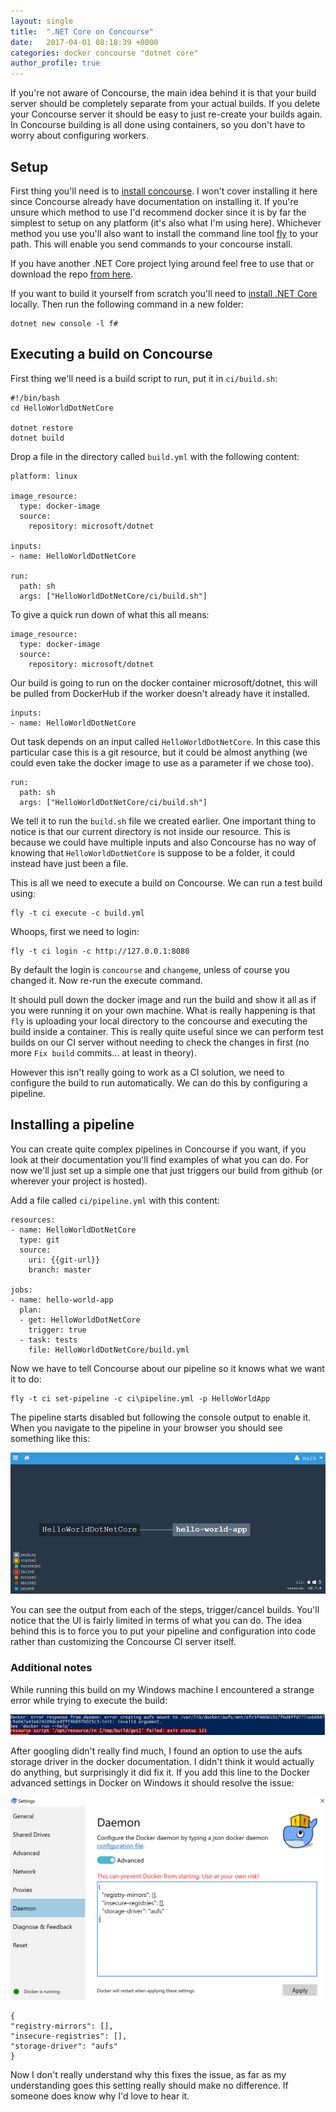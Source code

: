 ```yaml
---
layout: single
title:  ".NET Core on Concourse"
date:   2017-04-01 08:18:39 +0000
categories: docker concourse "dotnet core"
author_profile: true
---
```


If you're not aware of Concourse, the main idea behind it is that your build server should be completely separate from your actual builds. If you delete your Concourse server it should be easy to just re-create your builds again. In Concourse building is all done using containers, so you don't have to worry about configuring workers.

## Setup

First thing you'll need is to [install concourse](https://concourse.ci/installing.html). I won't cover installing it here since Concourse already have documentation on installing it. If you're unsure which method to use I'd recommend docker since it is by far the simplest to setup on any platform (it's also what I'm using here). Whichever method you use you'll also want to install the command line tool [fly](https://concourse.ci/downloads.html) to your path. This will enable you send commands to your concourse install.

If you have another .NET Core project lying around feel free to use that or download the repo [from here](https://github.com/simonhdickson/HelloWorldDotNetCore).

If you want to build it yourself from scratch you'll need to [install .NET Core](https://www.microsoft.com/net/core#windowscmd) locally. Then run the following command in a new folder:

```
dotnet new console -l f#
```

## Executing a build on Concourse

First thing we'll need is a build script to run, put it in `ci/build.sh`:

```
#!/bin/bash
cd HelloWorldDotNetCore

dotnet restore
dotnet build
```

Drop a file in the directory called `build.yml` with the following content:

```
platform: linux

image_resource:
  type: docker-image
  source:
    repository: microsoft/dotnet

inputs:
- name: HelloWorldDotNetCore

run:
  path: sh
  args: ["HelloWorldDotNetCore/ci/build.sh"]
```

To give a quick run down of what this all means:

```
image_resource:
  type: docker-image
  source:
    repository: microsoft/dotnet
```

Our build is going to run on the docker container microsoft/dotnet, this will be pulled from DockerHub if the worker doesn't already have it installed.

```
inputs:
- name: HelloWorldDotNetCore
```

Out task depends on an input called `HelloWorldDotNetCore`. In this case this particular case this is a git resource, but it could be almost anything (we could even take the docker image to use as a parameter if we chose too).

```
run:
  path: sh
  args: ["HelloWorldDotNetCore/ci/build.sh"]
```

We tell it to run the `build.sh` file we created earlier. One important thing to notice is that our current directory is not inside our resource. This is because we could have multiple inputs and also Concourse has no way of knowing that `HelloWorldDotNetCore` is suppose to be a folder, it could instead have just been a file.

This is all we need to execute a build on Concourse. We can run a test build using:

```
fly -t ci execute -c build.yml
```

Whoops, first we need to login:

```
fly -t ci login -c http://127.0.0.1:8080
```

By default the login is `concourse` and `changeme`, unless of course you changed it. Now re-run the execute command.

It should pull down the docker image and run the build and show it all as if you were running it on your own machine. What is really happening is that `fly` is uploading your local directory to the concourse and executing the build inside a container. This is really quite useful since we can perform test builds on our CI server without needing to check the changes in first (no more `Fix build` commits... at least in theory).

However this isn't really going to work as a CI solution, we need to configure the build to run automatically. We can do this by configuring a pipeline. 

## Installing a pipeline

You can create quite complex pipelines in Concourse if you want, if you look at their documentation you'll find examples of what you can do. For now we'll just set up a simple one that just triggers our build from github (or wherever your project is hosted). 

Add a file called `ci/pipeline.yml` with this content:

```
resources:
- name: HelloWorldDotNetCore
  type: git
  source:
    uri: {{git-url}}
    branch: master

jobs:
- name: hello-world-app
  plan:
  - get: HelloWorldDotNetCore
    trigger: true
  - task: tests
    file: HelloWorldDotNetCore/build.yml
```

Now we have to tell Concourse about our pipeline so it knows what we want it to do:

```
fly -t ci set-pipeline -c ci\pipeline.yml -p HelloWorldApp
```

The pipeline starts disabled but following the console output to enable it. When you navigate to the pipeline in your browser you should see something like this:

![Concourse Dashboard](/assets/media/concourse/dashboard.png)

You can see the output from each of the steps, trigger/cancel builds. You'll notice that the UI is fairly limited in terms of what you can do. The idea behind this is to force you to put your pipeline and configuration into code rather than customizing the Concourse CI server itself.

### Additional notes

While running this build on my Windows machine I encountered a strange error while trying to execute the build:

![AUFS error](/assets/media/docker/docker-aufs-error.png)

After googling didn't really find much, I found an option to use the aufs storage driver in the docker documentation. I didn't think it would actually do anything, but surprisingly it did fix it. If you add this line to the Docker advanced settings in Docker on Windows it should resolve the issue:

![Docker Advanced Settings](/assets/media/docker/docker-advanced-aufs.png)

```
{
"registry-mirrors": [],
"insecure-registries": [],
"storage-driver": "aufs"
}
```

Now I don't really understand why this fixes the issue, as far as my understanding goes this setting really should make no difference. If someone does know why I'd love to hear it.
